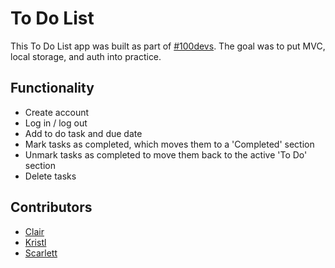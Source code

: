 # To Do List 

This To Do List app was built as part of [#100devs](https://github.com/100devs). The goal was to put MVC, local storage, and auth into practice. 

## Functionality

- Create account
- Log in / log out
- Add to do task and due date
- Mark tasks as completed, which moves them to a 'Completed' section
- Unmark tasks as completed to move them back to the active 'To Do' section
- Delete tasks

## Contributors
- [Clair](https://github.com/clair-beep)
- [Kristl](https://github.com/kristlyuen)
- [Scarlett](https://github.com/comeworkwith-me)

